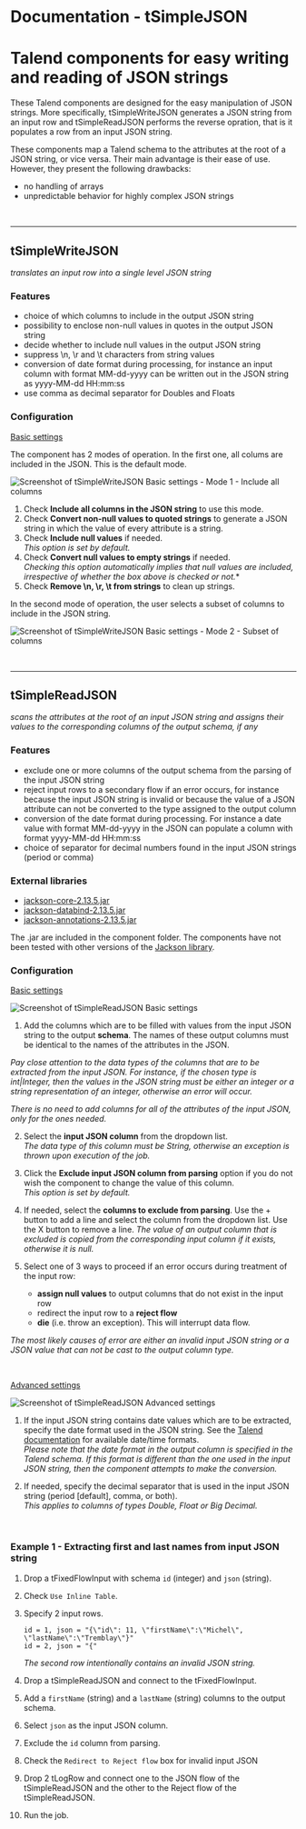 # Documentation - tSimpleJSON
# Talend components for easy writing and reading of JSON strings

These Talend components are designed for the easy manipulation of JSON strings. More specifically, tSimpleWriteJSON generates a JSON string from an input row and tSimpleReadJSON performs the reverse opration, that is it populates a row from an input JSON string.

These components map a Talend schema to the attributes at the root of a JSON string, or vice versa. Their main advantage is their ease of use. However, they present the following drawbacks:
- no handling of arrays
- unpredictable behavior for highly complex JSON strings

<br>
<hr>

## tSimpleWriteJSON

*translates an input row into a single level JSON string*


### Features
- choice of which columns to include in the output JSON string
- possibility to enclose non-null values in quotes in the output JSON string
- decide whether to include null values in the output JSON string
- suppress \n, \r and \t characters from string values
- conversion of date format during processing, for instance an input column with format MM-dd-yyyy can be written
out in the JSON string as yyyy-MM-dd HH:mm:ss
- use comma as decimal separator for Doubles and Floats


### Configuration

<u>Basic settings</u>

The component has 2 modes of operation.
In the first one, all colums are included in the JSON.  This is the default mode.

![Screenshot of tSimpleWriteJSON Basic settings - Mode 1 - Include all columns](/images/tsimplewritejson_basic_settings1.png)

1. Check **Include all columns in the JSON string** to use this mode.
2. Check **Convert non-null values to quoted strings** to generate a JSON string in which the value of every attribute is a string.
3. Check **Include null values** if needed.   
 *This option is set by default.*
4. Check **Convert null values to empty strings** if needed.  
 *Checking this option automatically implies that null values are included, irrespective of whether the box above is checked or not.**
5. Check **Remove \n, \r, \t from strings** to clean up strings.


In the second mode of operation, the user selects a subset of columns to include in the JSON string.

![Screenshot of tSimpleWriteJSON Basic settings - Mode 2 - Subset of columns](/images/tsimplewritejson_basic_settings2.png)



<br>
<hr>


## tSimpleReadJSON

*scans the attributes at the root of an input JSON string and assigns their values to the corresponding columns of the output schema, if any*


### Features
- exclude one or more columns of the output schema from the parsing of the input JSON string
- reject  input rows to a secondary flow if an error occurs, for instance because the input JSON string is invalid or because the value of a JSON attribute can not be converted to the type assigned to the output column      
- conversion of the date format during processing. For instance a date value with format MM-dd-yyyy in the JSON can populate a column with format yyyy-MM-dd HH:mm:ss
- choice of separator for decimal numbers found in the input JSON strings (period or comma)


### External libraries
- [jackson-core-2.13.5.jar](https://mvnrepository.com/artifact/com.fasterxml.jackson.core/jackson-core/2.13.5)
- [jackson-databind-2.13.5.jar](https://mvnrepository.com/artifact/com.fasterxml.jackson.core/jackson-core/2.13.5)
- [jackson-annotations-2.13.5.jar](https://mvnrepository.com/artifact/com.fasterxml.jackson.core/jackson-core/2.13.5)

The .jar are included in the component folder. The components have not been tested with other versions of the [Jackson library](https://github.com/FasterXML/jackson).   


### Configuration

<u>Basic settings</u>

![Screenshot of tSimpleReadJSON Basic settings](/images/tsimplereadjson_basic_settings.png)

1. Add the columns which are to be filled with values from the input JSON string to the output **schema**. The names of these output columns must be identical to the names of the attributes in the JSON.  

 *Pay close attention to the data types of the columns that are to be extracted from the input JSON. For instance, if the chosen type is int|Integer, then the values in the JSON string must be either an integer or a string representation of an integer, otherwise an error will occur.*

 *There is no need to add columns for all of the attributes of the input JSON, only for the ones needed.*


2. Select the **input JSON column** from the dropdown list.  
 *The data type of this column must be String, otherwise an exception is thrown upon execution of the job.*

3. Click the **Exclude input JSON column from parsing** option if you do not wish the component to change the value of this column.  
 *This option is set by default.*

4. If needed, select the **columns to exclude from parsing**. Use the + button to add a line and select the column from the dropdown list. Use the X button to remove a line.
 *The value of an output column that is excluded is copied from the corresponding input column if it exists, otherwise it is null.*

5. Select one of 3 ways to proceed if an error occurs during treatment of the input row:
   - **assign null values** to output columns that do not exist in the input row
   - redirect the input row to a **reject flow**
   - **die** (i.e. throw an exception). This will interrupt data flow.

 *The most likely causes of error are either an invalid input JSON string or a JSON value that can not be cast to the output column type.*

<br>

<u>Advanced settings</u>

![Screenshot of tSimpleReadJSON Advanced settings](/images/tsimplereadjson_advanced_settings.png)


1. If the input JSON string contains date values which are to be extracted, specify the date format used in the JSON string. See the [Talend documentation](https://help.talend.com/r/en-US/8.0/data-preparation-user-guide/list-of-date-and-date-time-formats) for available date/time formats.   
 *Please note that the date format in the output column is specified in the Talend schema.  If this format is different than the one used in the input JSON string, then the component attempts to make the conversion.*

2. If needed, specify the decimal separator that is used in the input JSON string (period [default], comma, or both).   
 *This applies to columns of types Double, Float or Big Decimal.*

<br>

### Example 1 - Extracting first and last names from input JSON string



1. Drop a tFixedFlowInput with schema ```id``` (integer) and ```json``` (string).
2. Check ```Use Inline Table```.
3. Specify 2 input rows.  
    ```
    id = 1, json = "{\"id\": 11, \"firstName\":\"Michel\", \"lastName\":\"Tremblay\"}"
    id = 2, json = "{"
    ```
    *The second row intentionally contains an invalid JSON string.*

4. Drop a tSimpleReadJSON and connect to the tFixedFlowInput.  
5. Add a ```firstName``` (string) and a ```lastName``` (string) columns to the output schema.
6. Select ```json``` as the input JSON column.
7. Exclude the ```id``` column from parsing.
8. Check the ```Redirect to Reject flow``` box for invalid input JSON
9. Drop 2 tLogRow and connect one to the JSON flow of the tSimpleReadJSON and the other to the Reject flow of the tSimpleReadJSON.
10. Run the job.
